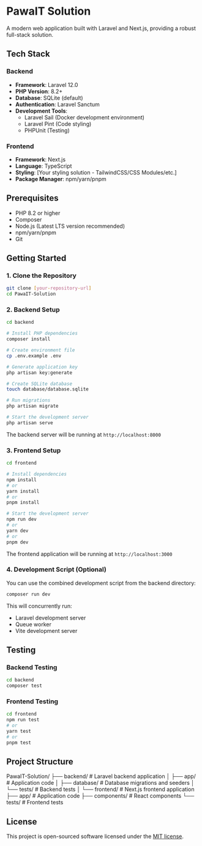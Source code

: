 # PawaIT Solution

A modern web application built with Laravel and Next.js, providing a robust full-stack solution.

## Tech Stack

### Backend
- **Framework**: Laravel 12.0
- **PHP Version**: 8.2+
- **Database**: SQLite (default)
- **Authentication**: Laravel Sanctum
- **Development Tools**:
  - Laravel Sail (Docker development environment)
  - Laravel Pint (Code styling)
  - PHPUnit (Testing)

### Frontend
- **Framework**: Next.js
- **Language**: TypeScript
- **Styling**: [Your styling solution - TailwindCSS/CSS Modules/etc.]
- **Package Manager**: npm/yarn/pnpm

## Prerequisites

- PHP 8.2 or higher
- Composer
- Node.js (Latest LTS version recommended)
- npm/yarn/pnpm
- Git

## Getting Started

### 1. Clone the Repository

```bash
git clone [your-repository-url]
cd PawaIT-Solution
```

### 2. Backend Setup

```bash
cd backend

# Install PHP dependencies
composer install

# Create environment file
cp .env.example .env

# Generate application key
php artisan key:generate

# Create SQLite database
touch database/database.sqlite

# Run migrations
php artisan migrate

# Start the development server
php artisan serve
```

The backend server will be running at `http://localhost:8000`

### 3. Frontend Setup

```bash
cd frontend

# Install dependencies
npm install
# or
yarn install
# or
pnpm install

# Start the development server
npm run dev
# or
yarn dev
# or
pnpm dev
```

The frontend application will be running at `http://localhost:3000`

### 4. Development Script (Optional)

You can use the combined development script from the backend directory:

```bash
composer run dev
```

This will concurrently run:
- Laravel development server
- Queue worker
- Vite development server

## Testing

### Backend Testing
```bash
cd backend
composer test
```

### Frontend Testing
```bash
cd frontend
npm run test
# or
yarn test
# or
pnpm test
```

## Project Structure
PawaIT-Solution/
├── backend/ # Laravel backend application
│ ├── app/ # Application code
│ ├── database/ # Database migrations and seeders
│ └── tests/ # Backend tests
│
└── frontend/ # Next.js frontend application
├── app/ # Application code
├── components/ # React components
└── tests/ # Frontend tests

## License

This project is open-sourced software licensed under the [MIT license](https://opensource.org/licenses/MIT).